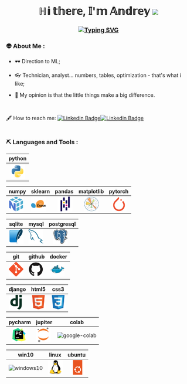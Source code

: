 <h1 align="center">ℍ𝕚 𝕥𝕙𝕖𝕣𝕖, 𝕀'𝕞 𝔸𝕟𝕕𝕣𝕖𝕪 <img src="https://flomaster.club/uploads/posts/2022-12/1672437857_flomaster-club-p-programmist-illyustratsiya-pinterest-39.png" width="100"/></h1>
<h3 align="center"><a href="https://git.io/typing-svg"><img src="https://readme-typing-svg.herokuapp.com?font=Fira+Code&weight=500&pause=1000&color=34A942&width=630&lines=The+self-taught+programmer+who+is+making+his+own+way" alt="Typing SVG" /></a></a></h3>
</div>

### :alien: About Me :

- 🕶️ Direction to ML;

- 👓 Technician, analyst... numbers, tables, optimization - that's what i like;

- 🔎 My opinion is that the little things make a big difference.
<br>
 
🖋️ How to reach me: [![Linkedin Badge](https://img.shields.io/badge/Gmail-black?logo=gmail)](mailto:def.primera@gmail.com)[![Linkedin Badge](https://img.shields.io/badge/Telegram-black?logo=telegram)](https://t.me/good_evil_inc)

<h1></h1>

### ⛏️ Languages and Tools :
| python |
|-|
| &nbsp;<img src="https://github.com/devicons/devicon/blob/master/icons/python/python-original.svg" title="python" alt="python" width="40" height="40"/> |  

| numpy | sklearn | pandas | matplotlib | pytorch |
|-|-|-|-|-|
| <img src="https://github.com/devicons/devicon/blob/master/icons/numpy/numpy-original.svg" title="numpy" alt="numpy" width="40" height="40"/> | <img src="https://github.com/devicons/devicon/blob/master/icons/scikitlearn/scikitlearn-original.svg" title="scikitlearn" alt="scikitlearn" width="40" height="40"/> | &nbsp; <img src="https://github.com/devicons/devicon/blob/master/icons/pandas/pandas-original.svg" title="pandas" alt="pandas" width="40" height="40"/> | &nbsp;&nbsp;&nbsp; <img src="https://github.com/devicons/devicon/blob/master/icons/matplotlib/matplotlib-original.svg" title="matplotlib" alt="matplotlib" width="40" height="40"/> | &nbsp; <img src="https://github.com/devicons/devicon/blob/master/icons/pytorch/pytorch-original.svg" title="pytorch" alt="pytorch" width="40" height="40"/> |

| sqlite | mysql | postgresql |
|-|-|-|
| <img src="https://github.com/devicons/devicon/blob/master/icons/sqlite/sqlite-original.svg" title="sqlite" alt="sqlite" width="40" height="40"/> | <img src="https://github.com/devicons/devicon/blob/master/icons/mysql/mysql-original.svg" title="mysql" alt="mysql" width="40" height="40"/> | &nbsp;&nbsp; <img src="https://github.com/devicons/devicon/blob/master/icons/postgresql/postgresql-original.svg" title="postgresql" alt="postgresql" width="40" height="40"/> |

| git | github | docker |
|-|-|-|
|  <img src="https://github.com/devicons/devicon/blob/master/icons/git/git-original.svg" title="git" alt="git" width="40" height="40"/> | <img src="https://github.com/devicons/devicon/blob/master/icons/github/github-original.svg" title="github" alt="github" width="40" height="40"/> | <img src="https://github.com/devicons/devicon/blob/master/icons/docker/docker-original.svg" title="docker" alt="docker" width="40" height="40"/> |

| django | html5 | css3 |
|-|-|-|
| <img src="https://github.com/devicons/devicon/blob/master/icons/django/django-plain.svg" title="django" alt="django" width="40" height="40"/> | <img src="https://github.com/devicons/devicon/blob/master/icons/html5/html5-original.svg" title="html5" alt="html5" width="40" height="40"/> | <img src="https://github.com/devicons/devicon/blob/master/icons/css3/css3-original.svg" title="css3" alt="css3" width="40" height="40"/> |

| pycharm | jupiter | colab |
|-|-|-|
| &nbsp; <img src="https://github.com/devicons/devicon/blob/master/icons/pycharm/pycharm-original.svg" title="pycharm" alt="pycharm" width="40" height="40"/> | <img src="https://github.com/devicons/devicon/blob/master/icons/jupyter/jupyter-original.svg" title="jupyter" alt="jupyter" width="40" height="40"/> | <img src="https://avatars.githubusercontent.com/u/33467679?s=280&v=4" title="google-colab" alt="google-colab" width="40" height="40"/> |

| win10 | linux | ubuntu |
|-|-|-|
| <img src="https://i.pinimg.com/1200x/c2/b5/bb/c2b5bb82dd86dad0d71dcdd7d9b93382.jpg" title="windows10" alt="windows10" width="40" height="40"/> | <img src="https://github.com/devicons/devicon/blob/master/icons/linux/linux-original.svg" title="linux" alt="linux" width="40" height="40"/> | &nbsp; <img src="https://github.com/devicons/devicon/blob/master/icons/ubuntu/ubuntu-original.svg" title="ubuntu" alt="ubuntu" width="40" height="40"/> |






